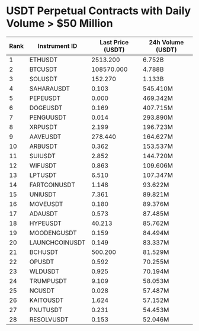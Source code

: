 # USDT Perpetual Contracts with Daily Volume > $50 Million

| Rank | Instrument ID | Last Price (USDT) | 24h Volume (USDT) |
|------|---------------|-------------------|-------------------|
| 1 | ETHUSDT | 2513.200 | 6.752B |
| 2 | BTCUSDT | 108570.000 | 4.788B |
| 3 | SOLUSDT | 152.270 | 1.133B |
| 4 | SAHARAUSDT | 0.103 | 545.410M |
| 5 | PEPEUSDT | 0.000 | 469.342M |
| 6 | DOGEUSDT | 0.169 | 407.715M |
| 7 | PENGUUSDT | 0.014 | 293.890M |
| 8 | XRPUSDT | 2.199 | 196.723M |
| 9 | AAVEUSDT | 278.440 | 164.627M |
| 10 | ARBUSDT | 0.362 | 153.537M |
| 11 | SUIUSDT | 2.852 | 144.720M |
| 12 | WIFUSDT | 0.863 | 109.606M |
| 13 | LPTUSDT | 6.510 | 107.347M |
| 14 | FARTCOINUSDT | 1.148 | 93.622M |
| 15 | UNIUSDT | 7.361 | 89.821M |
| 16 | MOVEUSDT | 0.180 | 89.376M |
| 17 | ADAUSDT | 0.573 | 87.485M |
| 18 | HYPEUSDT | 40.213 | 85.762M |
| 19 | MOODENGUSDT | 0.159 | 84.494M |
| 20 | LAUNCHCOINUSDT | 0.149 | 83.337M |
| 21 | BCHUSDT | 500.200 | 81.529M |
| 22 | OPUSDT | 0.592 | 70.255M |
| 23 | WLDUSDT | 0.925 | 70.194M |
| 24 | TRUMPUSDT | 9.109 | 58.053M |
| 25 | NCUSDT | 0.028 | 57.487M |
| 26 | KAITOUSDT | 1.624 | 57.152M |
| 27 | PNUTUSDT | 0.231 | 54.453M |
| 28 | RESOLVUSDT | 0.153 | 52.046M |
